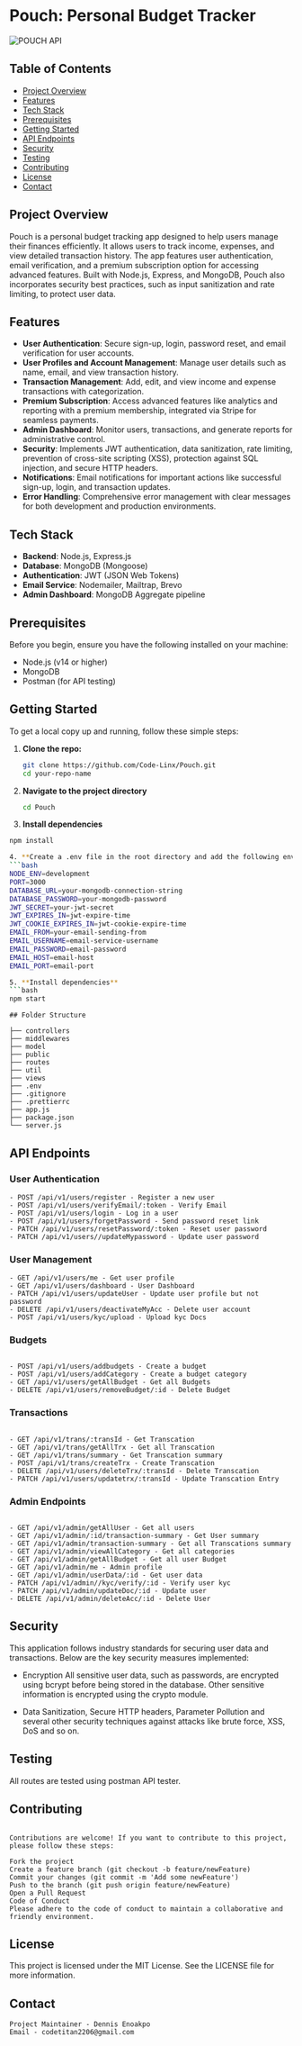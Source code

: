 # Pouch: Personal Budget Tracker

![POUCH API](https://img.shields.io/badge/Node.js-Express.js-brightgreen)

## Table of Contents

- [Project Overview](#project-overview)
- [Features](#features)
- [Tech Stack](#tech-stack)
- [Prerequisites](#prerequisites)
- [Getting Started](#getting-started)
- [API Endpoints](#api-endpoints)
- [Security](#security)
- [Testing](#testing)
- [Contributing](#contributing)
- [License](#license)
- [Contact](#contact)

## Project Overview

Pouch is a personal budget tracking app designed to help users manage their finances efficiently. It allows users to track income, expenses, and view detailed transaction history. The app features user authentication, email verification, and a premium subscription option for accessing advanced features. Built with Node.js, Express, and MongoDB, Pouch also incorporates security best practices, such as input sanitization and rate limiting, to protect user data.

## Features

- **User Authentication**: Secure sign-up, login, password reset, and email verification for user accounts.
- **User Profiles and Account Management**: Manage user details such as name, email, and view transaction history.
- **Transaction Management**: Add, edit, and view income and expense transactions with categorization.
- **Premium Subscription**: Access advanced features like analytics and reporting with a premium membership, integrated via Stripe for seamless payments.
- **Admin Dashboard**: Monitor users, transactions, and generate reports for administrative control.
- **Security**: Implements JWT authentication, data sanitization, rate limiting, prevention of cross-site scripting (XSS), protection against SQL injection, and secure HTTP headers.
- **Notifications**: Email notifications for important actions like successful sign-up, login, and transaction updates.
- **Error Handling**: Comprehensive error management with clear messages for both development and production environments.

## Tech Stack

- **Backend**: Node.js, Express.js
- **Database**: MongoDB (Mongoose)
- **Authentication**: JWT (JSON Web Tokens)
- **Email Service**: Nodemailer, Mailtrap, Brevo
- **Admin Dashboard**: MongoDB Aggregate pipeline

## Prerequisites

Before you begin, ensure you have the following installed on your machine:

- Node.js (v14 or higher)
- MongoDB
- Postman (for API testing)

## Getting Started

To get a local copy up and running, follow these simple steps:

1. **Clone the repo:**

   ```bash
   git clone https://github.com/Code-Linx/Pouch.git
   cd your-repo-name

   ```

2. **Navigate to the project directory**

   ```bash
   cd Pouch

   ```

3. **Install dependencies**

````bash
npm install

4. **Create a .env file in the root directory and add the following environment variables**
```bash
NODE_ENV=development
PORT=3000
DATABASE_URL=your-mongodb-connection-string
DATABASE_PASSWORD=your-mongodb-password
JWT_SECRET=your-jwt-secret
JWT_EXPIRES_IN=jwt-expire-time
JWT_COOKIE_EXPIRES_IN=jwt-cookie-expire-time
EMAIL_FROM=your-email-sending-from
EMAIL_USERNAME=email-service-username
EMAIL_PASSWORD=email-password
EMAIL_HOST=email-host
EMAIL_PORT=email-port

5. **Install dependencies**
```bash
npm start
````

```
## Folder Structure

├── controllers
├── middlewares
├── model
├── public
├── routes
├── util
├── views
├── .env
├── .gitignore
├── .prettierrc
├── app.js
├── package.json
└── server.js
```

## API Endpoints

### User Authentication

```
- POST /api/v1/users/register - Register a new user
- POST /api/v1/users/verifyEmail/:token - Verify Email
- POST /api/v1/users/login - Log in a user
- POST /api/v1/users/forgetPassword - Send password reset link
- PATCH /api/v1/users/resetPassword/:token - Reset user password
- PATCH /api/v1/users//updateMypassword - Update user password
```

### User Management

```
- GET /api/v1/users/me - Get user profile
- GET /api/v1/users/dashboard - User Dashboard
- PATCH /api/v1/users/updateUser - Update user profile but not password
- DELETE /api/v1/users/deactivateMyAcc - Delete user account
- POST /api/v1/users/kyc/upload - Upload kyc Docs
```

### Budgets

```

- POST /api/v1/users/addbudgets - Create a budget
- POST /api/v1/users/addCategory - Create a budget category
- GET /api/v1/users/getAllBudget - Get all Budgets
- DELETE /api/v1/users/removeBudget/:id - Delete Budget

```

### Transactions

```

- GET /api/v1/trans/:transId - Get Transcation
- GET /api/v1/trans/getAllTrx - Get all Transcation
- GET /api/v1/trans/summary - Get Transcation summary
- POST /api/v1/trans/createTrx - Create Transcation
- DELETE /api/v1/users/deleteTrx/:transId - Delete Transcation
- PATCH /api/v1/users/updatetrx/:transId - Update Transcation Entry
```

### Admin Endpoints

```

- GET /api/v1/admin/getAllUser - Get all users
- GET /api/v1/admin/:id/transaction-summary - Get User summary
- GET /api/v1/admin/transaction-summary - Get all Transcations summary
- GET /api/v1/admin/viewAllCategory - Get all categories
- GET /api/v1/admin/getAllBudget - Get all user Budget
- GET /api/v1/admin/me - Admin profile
- GET /api/v1/admin/userData/:id - Get user data
- PATCH /api/v1/admin//kyc/verify/:id - Verify user kyc
- PATCH /api/v1/admin/updateDoc/:id - Update user
- DELETE /api/v1/admin/deleteAcc/:id - Delete User

```

## Security

This application follows industry standards for securing user data and transactions. Below are the key security measures implemented:

- Encryption
  All sensitive user data, such as passwords, are encrypted using bcrypt before being stored in the database. Other sensitive information is encrypted using the crypto module.

- Data Sanitization, Secure HTTP headers, Parameter Pollution and several other security techniques against attacks like brute force, XSS, DoS and so on.

## Testing

All routes are tested using postman API tester.

## Contributing

```

Contributions are welcome! If you want to contribute to this project, please follow these steps:

Fork the project
Create a feature branch (git checkout -b feature/newFeature)
Commit your changes (git commit -m 'Add some newFeature')
Push to the branch (git push origin feature/newFeature)
Open a Pull Request
Code of Conduct
Please adhere to the code of conduct to maintain a collaborative and friendly environment.
```

## License

This project is licensed under the MIT License. See the LICENSE file for more information.

## Contact

```
Project Maintainer - Dennis Enoakpo
Email - codetitan2206@gmail.com
```
